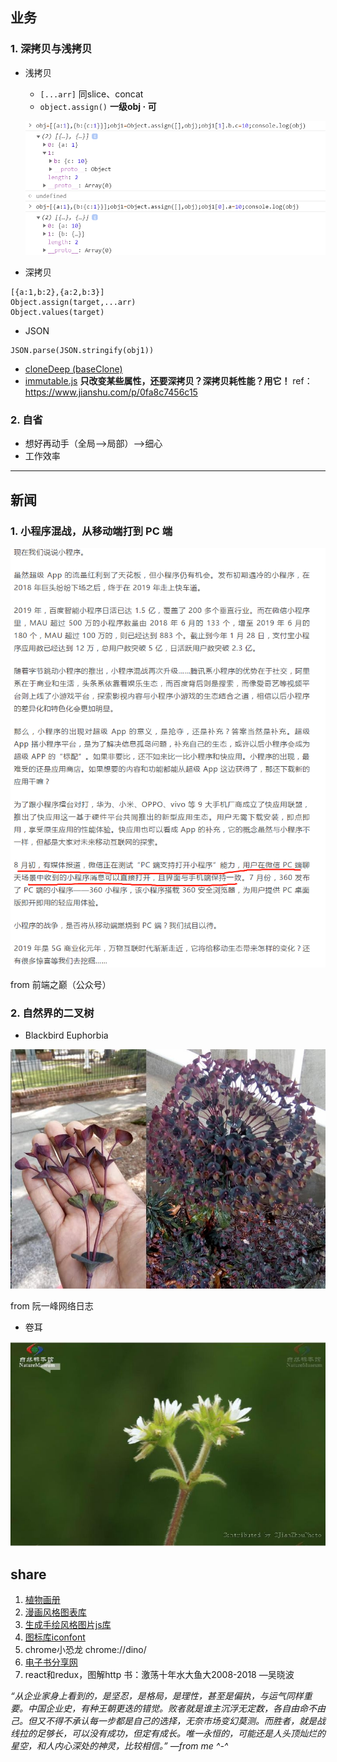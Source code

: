 ## 业务
### 1. 深拷贝与浅拷贝
- 浅拷贝
  - `[...arr]` 同slice、concat
  - `object.assign()`  **一级obj  ·  可**
  
  ![浅拷贝](https://github.com/jiameiw/share/blob/master/pics/20190927/1.png)

- 深拷贝
```
[{a:1,b:2},{a:2,b:3}]
Object.assign(target,...arr)
Object.values(target)
```

- JSON
```
JSON.parse(JSON.stringify(obj1))
```
- [cloneDeep (baseClone)](https://github.com/lodash/lodash/blob/4.16.1/lodash.js#L10948)
- [immutable.js](https://github.com/immutable-js/immutable-js) **只改变某些属性，还要深拷贝？深拷贝耗性能？用它！**  ref：https://www.jianshu.com/p/0fa8c7456c15
### 2. 自省
- 想好再动手（全局-->局部）-->细心
- 工作效率
---
## 新闻
### 1. 小程序混战，从移动端打到 PC 端
![news](https://github.com/jiameiw/share/blob/master/pics/20190927/2.png)

from 前端之巅（公众号）
### 2. 自然界的二叉树
- Blackbird Euphorbia

![news](https://github.com/jiameiw/share/blob/master/pics/20190927/3.png)

from 阮一峰网络日志

- 卷耳

![news](https://github.com/jiameiw/share/blob/master/pics/20190927/4.png)

## share
1. [植物画册](https://www.c82.net/twining/plants/)
2. [漫画风格图表库](https://github.com/timqian/chart.xkcd)
3. [生成手绘风格图片js库](https://github.com/pshihn/rough/)
4. [图标库iconfont](https://www.iconfont.cn/)
5. chrome小恐龙 chrome://dino/
6. [电子书分享网](https://kindle.51nazhun.pub/)
7. react和redux，图解http
书：激荡十年水大鱼大2008-2018  —吴晓波

*“从企业家身上看到的，是坚忍，是格局，是理性，甚至是偏执，与运气同样重要。中国企业史，有种王朝更迭的错觉。败者就是谁主沉浮无定数，各自由命不由己。但又不得不承认每一步都是自己的选择，无奈市场变幻莫测。而胜者，就是战线拉的足够长，可以没有成功，但定有成长。唯一永恒的，可能还是人头顶灿烂的星空，和人内心深处的神灵，比较相信。”    —from me ^-^*
